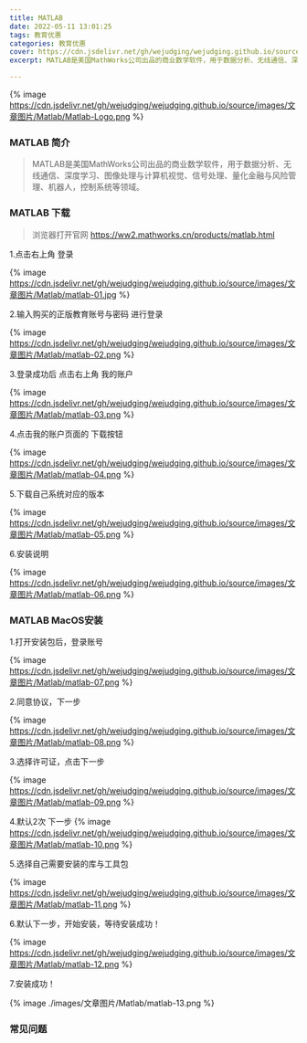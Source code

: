 ```yaml
---
title: MATLAB
date: 2022-05-11 13:01:25
tags: 教育优惠
categories: 教育优惠
cover: https://cdn.jsdelivr.net/gh/wejudging/wejudging.github.io/source/images/文章图片/Matlab/Matlab-Logo.png
excerpt: MATLAB是美国MathWorks公司出品的商业数学软件，用于数据分析、无线通信、深度学习、图像处理与计算机视觉、信号处理、量化金融与风险管理、机器人，控制系统等领域。

---
```

{% image https://cdn.jsdelivr.net/gh/wejudging/wejudging.github.io/source/images/文章图片/Matlab/Matlab-Logo.png %}

### MATLAB 简介

> MATLAB是美国MathWorks公司出品的商业数学软件，用于数据分析、无线通信、深度学习、图像处理与计算机视觉、信号处理、量化金融与风险管理、机器人，控制系统等领域。

### MATLAB 下载

> 浏览器打开官网 https://ww2.mathworks.cn/products/matlab.html

1.点击右上角 登录

{% image https://cdn.jsdelivr.net/gh/wejudging/wejudging.github.io/source/images/文章图片/Matlab/matlab-01.jpg %}

2.输入购买的正版教育账号与密码 进行登录

{% image https://cdn.jsdelivr.net/gh/wejudging/wejudging.github.io/source/images/文章图片/Matlab/matlab-02.png %}

3.登录成功后 点击右上角 我的账户

{% image https://cdn.jsdelivr.net/gh/wejudging/wejudging.github.io/source/images/文章图片/Matlab/matlab-03.png %}


4.点击我的账户页面的 下载按钮

{% image https://cdn.jsdelivr.net/gh/wejudging/wejudging.github.io/source/images/文章图片/Matlab/matlab-04.png %}

5.下载自己系统对应的版本

{% image https://cdn.jsdelivr.net/gh/wejudging/wejudging.github.io/source/images/文章图片/Matlab/matlab-05.png %}


6.安装说明

{% image https://cdn.jsdelivr.net/gh/wejudging/wejudging.github.io/source/images/文章图片/Matlab/matlab-06.png %}

### MATLAB MacOS安装

1.打开安装包后，登录账号

{% image https://cdn.jsdelivr.net/gh/wejudging/wejudging.github.io/source/images/文章图片/Matlab/matlab-07.png %}

2.同意协议，下一步

{% image https://cdn.jsdelivr.net/gh/wejudging/wejudging.github.io/source/images/文章图片/Matlab/matlab-08.png %}

3.选择许可证，点击下一步

{% image https://cdn.jsdelivr.net/gh/wejudging/wejudging.github.io/source/images/文章图片/Matlab/matlab-09.png %}

4.默认2次 下一步
{% image https://cdn.jsdelivr.net/gh/wejudging/wejudging.github.io/source/images/文章图片/Matlab/matlab-10.png %}

5.选择自己需要安装的库与工具包

{% image https://cdn.jsdelivr.net/gh/wejudging/wejudging.github.io/source/images/文章图片/Matlab/matlab-11.png %}

6.默认下一步，开始安装，等待安装成功！

{% image https://cdn.jsdelivr.net/gh/wejudging/wejudging.github.io/source/images/文章图片/Matlab/matlab-12.png %}

7.安装成功！

{% image ./images/文章图片/Matlab/matlab-13.png %}




### 常见问题

